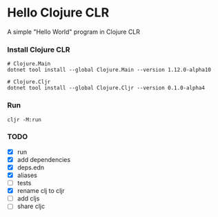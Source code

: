 # Hello Clojure CLR

A simple "Hello World" program in Clojure CLR

### Install Clojure CLR

    # Clojure.Main
    dotnet tool install --global Clojure.Main --version 1.12.0-alpha10

    # Clojure.Cljr
    dotnet tool install --global Clojure.Cljr --version 0.1.0-alpha4

### Run

    cljr -M:run

### TODO

- [X] run
- [x] add dependencies
- [x] deps.edn
- [x] aliases
- [ ] tests
- [x] rename clj to cljr
- [ ] add cljs
- [ ] share cljc
